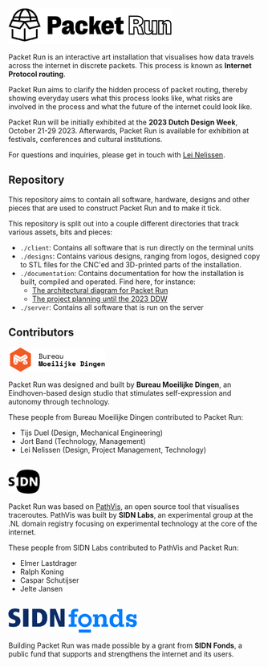 <img alt="Packet Run" src="./documentation/assets/packet-run-logo.svg"
height="72" />
<br />

Packet Run is an interactive art installation that visualises how data travels
across the internet in discrete packets. This process is known as **Internet
Protocol routing**.

Packet Run aims to clarify the hidden process of packet routing, thereby showing
everyday users what this process looks like, what risks are involved in the
process and what the future of the internet could look like.

Packet Run will be initially exhibited at the **2023 Dutch Design Week**,
October 21-29 2023. Afterwards, Packet Run is available for exhibition at
festivals, conferences and cultural institutions. 

For questions and inquiries, please get in touch with [Lei
Nelissen](https://leinelissen.com).

## Repository

This repository aims to contain all software, hardware, designs and other pieces
that are used to construct Packet Run and to make it tick. 

This repository is split out into a couple different directories that track
various assets, bits and pieces:
* `./client`: Contains all software that is run directly on the terminal units
* `./designs`: Contains various designs, ranging from logos, designed copy to
  STL files for the CNC'ed and 3D-printed parts of the installation. 
* `./documentation`: Contains documentation for how the installation is built,
  compiled and operated. Find here, for instance:
  * [The architectural diagram for Packet Run](./documentation/architecture.md)
  * [The project planning until the 2023 DDW](./documentation/planning.md)
* `./server`: Contains all software that is run on the server

## Contributors
<img alt="Bureau Moeilijke Dingen" src="./documentation/assets/bmd-logo.svg" height="48"
/>

Packet Run was designed and built by **Bureau Moeilijke Dingen**, an Eindhoven-based
design studio that stimulates self-expression and autonomy through technology.

These people from Bureau Moeilijke Dingen contributed to Packet Run:
* Tijs Duel (Design, Mechanical Engineering)
* Jort Band (Technology, Management)
* Lei Nelissen (Design, Project Management, Technology)

<br />

<img alt="SIDN" src="./documentation/assets/sidn-logo.svg" height="48" />

Packet Run was based on [PathVis](https://github.com/SIDN/pathvis), an open
source tool that visualises traceroutes. PathVis was built by **SIDN Labs**, an
experimental group at the .NL domain registry focusing on experimental
technology at the core of the internet.

These people from SIDN Labs contributed to PathVis and Packet Run:
* Elmer Lastdrager
* Ralph Koning
* Caspar Schutijser
* Jelte Jansen

<br />

<img alt="SIDN Fonds" src="./documentation/assets/sidn-fonds-logo.svg" height="48" />

Building Packet Run was made possible by a grant from **SIDN Fonds**, a public
fund that supports and strengthens the internet and its users. 
